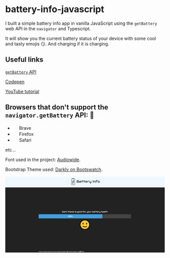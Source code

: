 # battery-info-javascript

I built a simple battery info app in vanilla JavaScript using the `getBattery` web API in the `navigator` and Typescript.

It will show you the current battery status of your device with some cool and tasty emojis 😏. And charging if it is charging.

## Useful links
[`getBattery` API](https://developer.mozilla.org/en-US/docs/Web/API/Navigator/getBattery)

[Codepen](https://codepen.io/Max_Programming/full/jObeGMj)

[YouTube tutorial](https://youtu.be/J8_hwKSeffY)

## Browsers that don't support the `navigator.getBattery` API: 🚫

- <img height="16" width="16" src="https://unpkg.com/simple-icons@v3/icons/brave.svg" /> Brave
- <img height="16" width="16" src="https://unpkg.com/simple-icons@v3/icons/firefox.svg" /> Firefox
- <img height="16" width="16" src="https://unpkg.com/simple-icons@v3/icons/safari.svg" /> Safari

etc...

Font used in the project: [Audiowide](https://fonts.google.com/specimen/Audiowide).

Bootstrap Theme used: [Darkly on Bootswatch](https://bootswatch.com/darkly/).

![Screenshot](screenshot.jpg)
